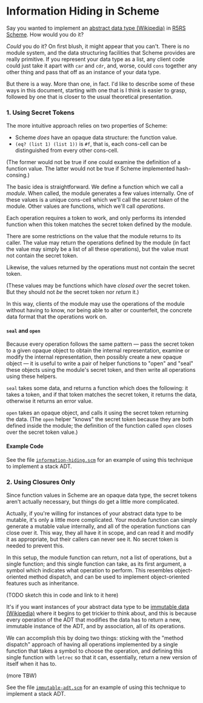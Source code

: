 Information Hiding in Scheme
============================

Say you wanted to implement an [abstract data type (Wikipedia)][]
in [R5RS Scheme][].  How would you do it?

_Could_ you do it?  On first blush, it might appear that you can't.
There is no module system, and the data structuring facilities that
Scheme provides are really primitive.  If you represent your data type
as a list, any client code could just take it apart with `car` and `cdr`,
and, worse, could `cons` together any other thing and pass that off
as an instance of your data type.

But there is a way.  More than one, in fact.  I'd like to describe some
of these ways in this document, starting with one that is I think is
easier to grasp, followed by one that is closer to the usual theoretical
presentation.

### 1. Using Secret Tokens

The more intuitive approach relies on two properties of Scheme:

*   Scheme _does_ have an opaque data structure: the function value.
*   `(eq? (list 1) (list 1))` is `#f`, that is, each cons-cell can
    be distinguished from every other cons-cell.

(The former would not be true if one could examine the definition of a
function value.  The latter would not be true if Scheme implemented
hash-consing.)

The basic idea is straightforward.  We define a function which we call
a _module_.  When called, the module generates a few values internally.
One of these values is a unique cons-cell which we'll call the
_secret token_ of the module.  Other values are functions, which we'll
call _operations_.

Each operation requires a token to work, and only performs its intended
function when this token matches the secret token defined by the module.

There are some restrictions on the value that the module returns to its
caller.  The value may return the operations defined by the module
(in fact the value may simply be a list of all these operations), but
the value must not contain the secret token.

Likewise, the values returned by the operations must not contain
the secret token.

(These values may be functions which have _closed over_ the secret
token.  But they should not _be_ the secret token nor _return_ it.)

In this way, clients of the module may use the operations of the module
without having to know, nor being able to alter or counterfeit, the
concrete data format that the operations work on.

#### `seal` and `open`

Because every operation follows the same pattern — pass the secret
token to a given opaque object to obtain the internal representation,
examine or modify the internal representation, then possibly create
a new opaque object — it is useful to write a pair of helper functions to
"open" and "seal" these objects using the module's secret token, and
then write all operations using these helpers.

`seal` takes some data, and returns a function which does the following:
it takes a token, and if that token matches the secret token, it returns
the data, otherwise it returns an error value.

`open` takes an opaque object, and calls it using the secret token
returning the data.  (The `open` helper "knows" the secret token
because they are both defined inside the module; the definition
of the function called `open` closes over the secret token value.)

#### Example Code

See the file [`information-hiding.scm`](information-hiding.scm) for
an example of using this technique to implement a stack ADT.

### 2. Using Closures Only

Since function values in Scheme are an opaque data type, the secret
tokens aren't actually necessary, but things do get a little more
complicated.

Actually, if you're willing for instances of your abstract data type
to be mutable, it's only a little more complicated.  Your module
function can simply generate a mutable value internally, and all of
the operation functions can close over it.  This way, they all have
it in scope, and can read it and modify it as appropriate, but their
callers can never see it.  No secret token is needed to prevent this.

In this setup, the module function can return, not a list of
operations, but a single function; and this single function can take,
as its first argument, a symbol which indicates what operation to
perform.  This resembles object-oriented method dispatch, and can
be used to implement object-oriented features such as inheritance.

(TODO sketch this in code and link to it here)

It's if you want instances of your abstract data type to be
[immutable data (Wikipedia)][] where it begins to get trickier to
think about, and this is because every operation of the ADT that
modifies the data has to return a new, immutable instance of the
ADT, and by association, all of its operations.

We can accomplish this by doing two things: sticking with the
"method dispatch" approach of having all operations implemented
by a single function that takes a symbol to choose the operation,
and defining this single function with `letrec` so that it can,
essentially, return a new version of itself when it has to.

(more TBW)

See the file [`immutable-adt.scm`](immutable-adt.scm) for
an example of using this technique to implement a stack ADT.

[abstract data type (Wikipedia)]: https://en.wikipedia.org/wiki/Abstract_data_type
[immutable data (Wikipedia)]: https://en.wikipedia.org/wiki/Immutable_object
[R5RS Scheme]: https://schemers.org/Documents/Standards/R5RS/
